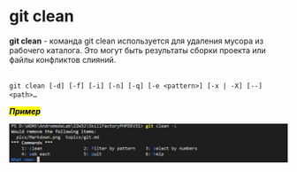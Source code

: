 # git clean

**git clean** - команда git clean используется для удаления мусора из рабочего каталога. Это могут быть результаты сборки проекта или файлы конфликтов слияний.

```bash=

git clean [-d] [-f] [-i] [-n] [-q] [-e <pattern>] [-x | -X] [--] <path>…​

```


<mark>***Пример***</mark>

![git checkout](/pics/Clean.png)